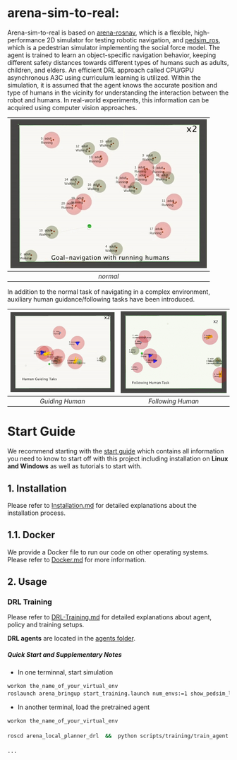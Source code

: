 # arena-sim-to-real:
Arena-sim-to-real is based on [arena-rosnav](https://github.com/ignc-research/arena-rosnav/tree/local_planner_subgoalmode), which is a flexible, high-performance 2D simulator for testing robotic navigation, and [pedsim_ros](https://github.com/srl-freiburg/pedsim_ros), which is a pedestrian simulator implementing the social force model. The agent is trained to learn an object-specific navigation behavior, keeping different safety distances towards different types of humans such as adults, children, and elders. An efficient DRL approach called CPU/GPU asynchronous A3C using curriculum learning is utilized. Within the simulation, it is assumed that the agent knows the accurate position and type of humans in the vicinity for understanding the interaction between the robot and humans. In real-world experiments, this information can be acquired using computer vision approaches.


 | <img src="https://github.com/ignc-research/arena-sim-to-real/blob/main/img/normal.gif"> |  
 |:-----------------------------------------------------: |
 |                            *normal*                             |
In addition to the normal task of navigating in a complex environment, auxiliary human guidance/following tasks have been introduced.


<img src="https://github.com/ignc-research/arena-sim-to-real/blob/644cd5c85fcf98a5cac00e661097f0c008118a29/img/guiding.gif"> | <img  src="https://github.com/ignc-research/arena-sim-to-real/blob/6db42521ed0a624e5c6b3df9297cf22c3ccb69ec/img/following_human.gif"> |
|:-----------------------------------------------------: |:-----------------------------------------------------: |
|                            *Guiding Human*                             |                            *Following Human*                             |



# Start Guide
We recommend starting with the [start guide](https://github.com/ignc-research/arena-sim-to-real/tree/main/docs/guide.md) which contains all information you need to know to start off with this project including installation on **Linux and Windows** as well as tutorials to start with. 


## 1. Installation
Please refer to [Installation.md](docs/Installation.md) for detailed explanations about the installation process.

## 1.1. Docker
We provide a Docker file to run our code on other operating systems. Please refer to [Docker.md](docs/Docker.md) for more information.

## 2. Usage

### DRL Training

Please refer to [DRL-Training.md](docs/DRL-Training.md) for detailed explanations about agent, policy and training setups.

**DRL agents** are located in the [agents folder](https://github.com/ignc-research/arena-sim.to-real/tree/main/arena_navigation/arena_local_planner/learning_based/arena_local_planner_drl/agents).



##### Quick Start and Supplementary Notes

* In one terminnal, start simulation

```bash
workon the_name_of_your_virtual_env
roslaunch arena_bringup start_training.launch num_envs:=1 show_pedsim_labels:=true  republish_flatland_markers:=true 

```
* In another terminal, load the pretrained agent

```bash
workon the_name_of_your_virtual_env

roscd arena_local_planner_drl  &&  python scripts/training/train_agent.py --load name_of_pretrained_agent  --config rule_03     --n_envs 1

...




